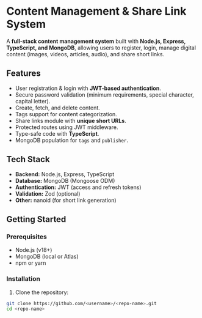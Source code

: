 # Content Management & Share Link System

A **full-stack content management system** built with **Node.js, Express, TypeScript, and MongoDB**, allowing users to register, login, manage digital content (images, videos, articles, audio), and share short links.

## Features

- User registration & login with **JWT-based authentication**.
- Secure password validation (minimum requirements, special character, capital letter).
- Create, fetch, and delete content.
- Tags support for content categorization.
- Share links module with **unique short URLs**.
- Protected routes using JWT middleware.
- Type-safe code with **TypeScript**.
- MongoDB population for `tags` and `publisher`.

## Tech Stack

- **Backend:** Node.js, Express, TypeScript
- **Database:** MongoDB (Mongoose ODM)
- **Authentication:** JWT (access and refresh tokens)
- **Validation:** Zod (optional)
- **Other:** nanoid (for short link generation)

## Getting Started

### Prerequisites

- Node.js (v18+)
- MongoDB (local or Atlas)
- npm or yarn

### Installation

1. Clone the repository:

```bash
git clone https://github.com/<username>/<repo-name>.git
cd <repo-name>
